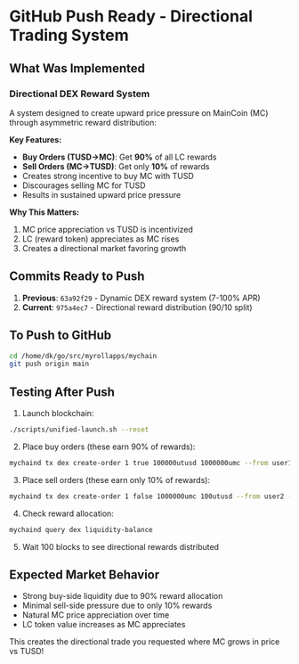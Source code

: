 # GitHub Push Ready - Directional Trading System

## What Was Implemented

### Directional DEX Reward System
A system designed to create upward price pressure on MainCoin (MC) through asymmetric reward distribution:

**Key Features:**
- **Buy Orders (TUSD→MC)**: Get **90%** of all LC rewards
- **Sell Orders (MC→TUSD)**: Get only **10%** of rewards
- Creates strong incentive to buy MC with TUSD
- Discourages selling MC for TUSD
- Results in sustained upward price pressure

**Why This Matters:**
1. MC price appreciation vs TUSD is incentivized
2. LC (reward token) appreciates as MC rises
3. Creates a directional market favoring growth

## Commits Ready to Push

1. **Previous**: `63a92f29` - Dynamic DEX reward system (7-100% APR)
2. **Current**: `975a4ec7` - Directional reward distribution (90/10 split)

## To Push to GitHub

```bash
cd /home/dk/go/src/myrollapps/mychain
git push origin main
```

## Testing After Push

1. Launch blockchain:
```bash
./scripts/unified-launch.sh --reset
```

2. Place buy orders (these earn 90% of rewards):
```bash
mychaind tx dex create-order 1 true 100000utusd 1000000umc --from user1 --yes
```

3. Place sell orders (these earn only 10% of rewards):
```bash
mychaind tx dex create-order 1 false 1000000umc 100utusd --from user2 --yes
```

4. Check reward allocation:
```bash
mychaind query dex liquidity-balance
```

5. Wait 100 blocks to see directional rewards distributed

## Expected Market Behavior

- Strong buy-side liquidity due to 90% reward allocation
- Minimal sell-side pressure due to only 10% rewards
- Natural MC price appreciation over time
- LC token value increases as MC appreciates

This creates the directional trade you requested where MC grows in price vs TUSD!